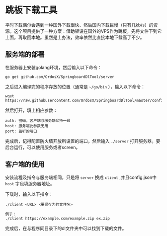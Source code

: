 # 跳板下载工具

平时下载偶尔会遇到一种国外下载很快、然后国内下载巨慢（只有几kb/s）的资源。这个项目提供了一种方案：借助架设在国外的VPS作为跳板，先将文件下到它上面，再取回本地。虽然是土办法，效率依然比直接本地下载高了不少。

## 服务端的部署

在服务器上安装golang环境，然后输入以下命令：

```
go get github.com/OrdosX/SpringboardDlTool/server
```

之后进入编译完的程序存放的位置（通常是 `~/go/bin` ），输入以下命令：

```
wget https://raw.githubusercontent.com/OrdosX/SpringboardDlTool/master/config.json
```

然后打开，填上相应参数：

```
auth: 密码，客户端与服务端保持一致
host: 服务端此参数无用
port: 监听的端口
```

完成后，记得配置防火墙开放所设置的端口，然后输入 `./server` 打开服务器。要后台运行，可以使用服务或者screen。

## 客户端的使用

安装流程及指令与服务端相同，只是将 `server` 换成 `client` ,并且config.json中 `host` 字段填服务器地址。

下载时，输入以下指令：

```
./client <URL> <要保存为的文件名>

例子：
./client https://example.com/example.zip ex.zip
```

完成后，在与程序同目录下的dl文件夹中可以找到下载的文件。